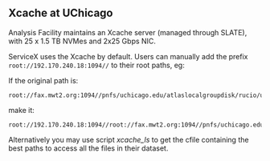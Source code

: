 ## <span id="xcache_uchicago"></span> Xcache at UChicago

Analysis Facility maintains an Xcache server (managed through SLATE), with 25 x 1.5 TB NVMes and 2x25 Gbps NIC.

ServiceX uses the Xcache by default.
Users can manually add the prefix `root://192.170.240.18:1094//` to their root paths, eg:

If the original path is:

    root://fax.mwt2.org:1094//pnfs/uchicago.edu/atlaslocalgroupdisk/rucio/user/mgeyik/63/c4/user.mgeyik.26617246._000006.out.root

make it:

    root://192.170.240.18:1094//root://fax.mwt2.org:1094//pnfs/uchicago.edu/atlaslocalgroupdisk/rucio/user/mgeyik/63/c4/user.mgeyik.26617246._000006.out.root

Alternatively you may use script *xcache_ls* to get the cfile containing the best paths to access all the files in their dataset.
